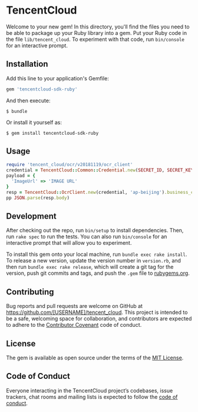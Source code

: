 # TencentCloud

Welcome to your new gem! In this directory, you'll find the files you need to be able to package up your Ruby library into a gem. Put your Ruby code in the file `lib/tencent_cloud`. To experiment with that code, run `bin/console` for an interactive prompt.

## Installation

Add this line to your application's Gemfile:

```ruby
gem 'tencentcloud-sdk-ruby'
```

And then execute:

    $ bundle

Or install it yourself as:

    $ gem install tencentcloud-sdk-ruby

## Usage

```ruby
require 'tencent_cloud/ocr/v20181119/ocr_client'
credential = TencentCloud::Common::Credential.new(SECRET_ID, SECRET_KEY)
payload = {
  'ImageUrl' => 'IMAGE URL'
}
resp = TencentCloud::OcrClient.new(credential, 'ap-beijing').business_card_ocr(payload)
pp JSON.parse(resp.body)
```
## Development

After checking out the repo, run `bin/setup` to install dependencies. Then, run `rake spec` to run the tests. You can also run `bin/console` for an interactive prompt that will allow you to experiment.

To install this gem onto your local machine, run `bundle exec rake install`. To release a new version, update the version number in `version.rb`, and then run `bundle exec rake release`, which will create a git tag for the version, push git commits and tags, and push the `.gem` file to [rubygems.org](https://rubygems.org).

## Contributing

Bug reports and pull requests are welcome on GitHub at https://github.com/[USERNAME]/tencent_cloud. This project is intended to be a safe, welcoming space for collaboration, and contributors are expected to adhere to the [Contributor Covenant](http://contributor-covenant.org) code of conduct.

## License

The gem is available as open source under the terms of the [MIT License](https://opensource.org/licenses/MIT).

## Code of Conduct

Everyone interacting in the TencentCloud project’s codebases, issue trackers, chat rooms and mailing lists is expected to follow the [code of conduct](https://github.com/[USERNAME]/tencent_cloud/blob/master/CODE_OF_CONDUCT.md).
